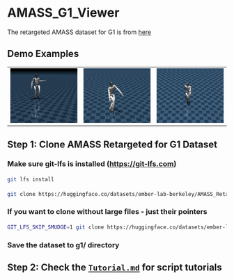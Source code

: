 # AMASS_G1_Viewer

The retargeted AMASS dataset for G1 is from [here](https://huggingface.co/datasets/ember-lab-berkeley/AMASS_Retargeted_for_G1)

## Demo Examples

<table>
  <tr>
    <td><img src="media/basketball.gif" alt="basketball" width="250"/></td>
    <td><img src="media/dance.gif" alt="dance" width="250"/></td>
    <td><img src="media/happy.gif" alt="happy" width="250"/></td>
  </tr>
</table>


## Step 1: Clone AMASS Retargeted for G1 Dataset

### Make sure git-lfs is installed (https://git-lfs.com)
```bash
git lfs install

git clone https://huggingface.co/datasets/ember-lab-berkeley/AMASS_Retargeted_for_G1
```

### If you want to clone without large files - just their pointers
```bash
GIT_LFS_SKIP_SMUDGE=1 git clone https://huggingface.co/datasets/ember-lab-berkeley/AMASS_Retargeted_for_G1
```

### Save the dataset to g1/ directory

## Step 2: Check the [`Tutorial.md`](Tutorial.md) for script tutorials

